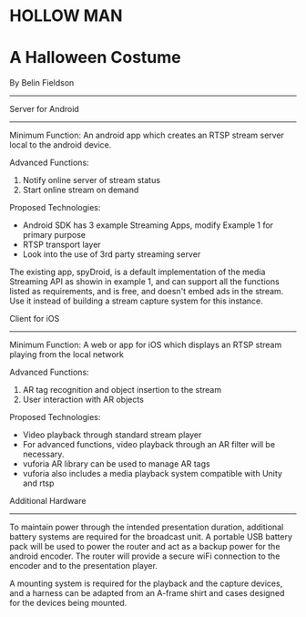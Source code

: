 HOLLOW MAN
=========================

A Halloween Costume
=========================

By Belin Fieldson
_________________________


Server for Android
_________________________
Minimum Function:
An android app which creates an RTSP stream server local to the android device.

Advanced Functions:
1. Notify online server of stream status
2. Start online stream on demand

Proposed Technologies:
* Android SDK has 3 example Streaming Apps, modify Example 1 for primary purpose
* RTSP transport layer
* Look into the use of 3rd party streaming server

The existing app, spyDroid, is a default implementation of the media Streaming API as showin in example 1, and can support all the functions listed as requirements, and is free, and doesn't embed ads in the stream.  Use it instead of building a stream capture system for this instance.


Client for iOS
__________________________
Minimum Function:
A web or app for iOS which displays an RTSP stream playing from the local network

Advanced Functions:
1. AR tag recognition and object insertion to the stream
2. User interaction with AR objects

Proposed Technologies:
* Video playback through standard stream player
* For advanced functions, video playback through an AR filter will be necessary.
* vuforia AR library can be used to manage AR tags
* vuforia also includes a media playback system compatible with Unity and rtsp

Additional Hardware
___________________________
To maintain power through the intended presentation duration, additional battery systems are required for the broadcast unit.  A portable USB battery pack will be used to power the router and act as a backup power for the android encoder.  The router will provide a secure wiFi connection to the encoder and to the presentation player.

A mounting system is required for the playback and the capture devices, and a harness can be adapted from an A-frame shirt and cases designed for the devices being mounted.